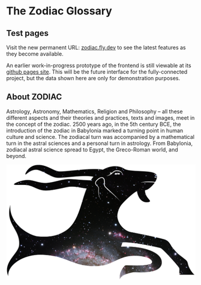 # The Zodiac Glossary

## Test pages

Visit the new permanent URL: [zodiac.fly.dev](https://zodiac.fly.dev) to see the latest features as they become available.

An earlier work-in-progress prototype of the frontend is still viewable at its [github pages site](https://christiancasey.github.io/zodiac-routing/). This will be the future interface for the fully-connected project, but the data shown here are only for demonstration purposes.

## About ZODIAC

Astrology, Astronomy, Mathematics, Religion and Philosophy – all these different aspects and their theories and practices, texts and images, meet in the concept of the zodiac. 2500 years ago, in the 5th century BCE, the introduction of the zodiac in Babylonia marked a turning point in human culture and science. The zodiacal turn was accompanied by a mathematical turn in the astral sciences and a personal turn in astrology. From Babylonia, zodiacal astral science spread to Egypt, the Greco-Roman world, and beyond.

![Zodiac Logo](zodiac-galaxy.png)